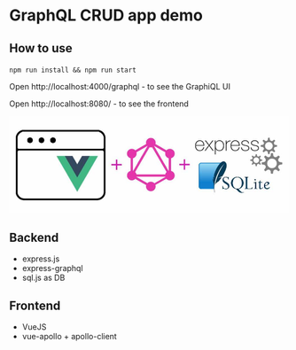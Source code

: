 # GraphQL CRUD app demo 

## How to use

`npm run install && npm run start`

Open http://localhost:4000/graphql - to see the GraphiQL UI

Open http://localhost:8080/ - to see the frontend

![GraphQL CRUD app demo ](project_logo.jpg "GraphQL CRUD app demo ")

## Backend

 - express.js
 - express-graphql
 - sql.js as DB

## Frontend

 - VueJS
 - vue-apollo + apollo-client